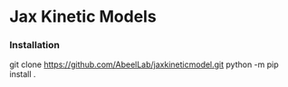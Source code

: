 

# Jax Kinetic Models

### Installation
git clone https://github.com/AbeelLab/jaxkineticmodel.git
python -m pip install .
